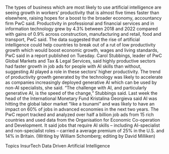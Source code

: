 The types of business which are most likely to use artificial intelligence are seeing growth in workers’ productivity that is almost five times faster than elsewhere, raising hopes for a boost to the broader economy, accountancy firm PwC said.
Productivity in professional and financial services and in information technology grew by 4.3% between 2018 and 2022 compared with gains of 0.9% across construction, manufacturing and retail, food and transport, PwC said.
The data suggested that the rise of artificial intelligence could help countries to break out of a rut of low productivity growth which would boost economic growth, wages and living standards, PwC said in a report published on Tuesday.
Carol Stubbings, leader of PwC Global Markets and Tax & Legal Services, said highly productive sectors had faster growth in job ads for people with AI skills than without, suggesting AI played a role in these sectors’ higher productivity.
The trend of productivity growth generated by the technology was likely to accelerate as companies increasingly deployed generative AI which can be used by non-AI specialists, she said.
“The challenge with AI, and particularly generative AI, is the speed of the change,” Stubbings said.
Last week the head of the International Monetary Fund Kristalina Georgieva said AI was hitting the global labor market “like a tsunami” and was likely to have an impact on 60% of jobs in advanced economies in the next two years.
The PwC report tracked and analyzed over half a billion job ads from 15 rich countries and used data from the Organisation for Economic Co-operation and Development.
It said jobs that require AI skills – including AI-specialist and non-specialist roles – carried a average premium of 25% in the U.S. and 14% in Britain.
(Writing by William Schomberg; editing by David Milliken)

Topics
InsurTech
Data Driven
Artificial Intelligence
